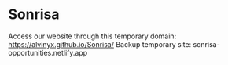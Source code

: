 # Sonrisa
Access our website through this temporary domain: https://alvinyx.github.io/Sonrisa/
Backup temporary site: sonrisa-opportunities.netlify.app
